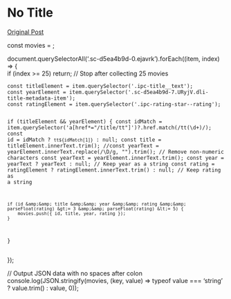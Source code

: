 # No Title

[Original Post](https://discourse.onlinedegree.iitm.ac.in/t/165959/376)

<p>const movies = <span class="chcklst-box fa fa-square-o fa-fw"></span>;</p>
<p>document.querySelectorAll(‘.sc-d5ea4b9d-0.ejavrk’).forEach((item, index) =&gt; {<br>
if (index &gt;= 25) return; // Stop after collecting 25 movies</p>
<pre><code>const titleElement = item.querySelector('.ipc-title__text');
const yearElement = item.querySelector('.sc-d5ea4b9d-7.URyjV.dli-title-metadata-item');
const ratingElement = item.querySelector('.ipc-rating-star--rating');

if (titleElement &amp;&amp; yearElement) {
    const idMatch = item.querySelector('a[href*="/title/tt"]')?.href.match(/tt(\d+)/);
    const id = idMatch ? `tt${idMatch[1]}` : null;
    const title = titleElement.innerText.trim();
    //const yearText = yearElement.innerText.replace(/\D/g, "").trim(); // Remove non-numeric characters
    const yearText = yearElement.innerText.trim();
    const year = yearText ? yearText : null; // Keep year as a string
    const rating = ratingElement ? ratingElement.innerText.trim() : null; // Keep rating as a string

    if (id &amp;&amp; title &amp;&amp; year &amp;&amp; rating &amp;&amp; parseFloat(rating) &gt;= 3 &amp;&amp; parseFloat(rating) &lt;= 5) {
        movies.push({ id, title, year, rating });
    }
}
</code></pre>
<p>});</p>
<p>// Output JSON data with no spaces after colon<br>
console.log(JSON.stringify(movies, (key, value) =&gt; typeof value === ‘string’ ? value.trim() : value, 0));</p>